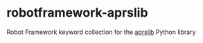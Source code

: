 # robotframework-aprslib
Robot Framework keyword collection for the [aprslib](https://github.com/rossengeorgiev/aprs-python) Python library
